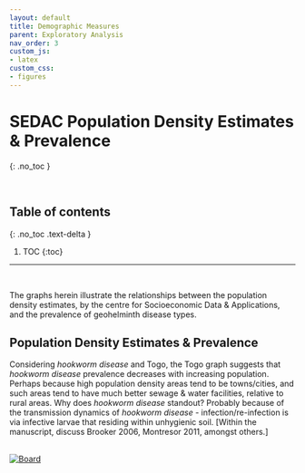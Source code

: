```yaml
---
layout: default
title: Demographic Measures
parent: Exploratory Analysis
nav_order: 3
custom_js:
- latex
custom_css:
- figures
---
```


# SEDAC Population Density Estimates & Prevalence
{: .no_toc }

<br>

## Table of contents
{: .no_toc .text-delta }

1. TOC
{:toc}

---

<br>

The graphs herein illustrate the relationships between the population density estimates, by the centre for Socioeconomic 
Data & Applications, and the prevalence of geohelminth disease types.


## Population Density Estimates & Prevalence

Considering *hookworm disease* and Togo, the Togo graph suggests that *hookworm disease* prevalence decreases with increasing 
population.  Perhaps because high population density areas tend to be towns/cities, and such areas tend to have much better 
sewage & water facilities, relative to rural areas.  Why does *hookworm disease* standout?  Probably because of 
the transmission dynamics of *hookworm disease* - infection/re-infection is via infective larvae that residing within 
unhygienic soil. [Within the manuscript, discuss Brooker 2006, Montresor 2011, amongst others.]

<br>

<div class='tableauPlaceholder' id='viz1658310469139' style='position: relative'>
<noscript><a href='#'><img alt='Board ' src='https:&#47;&#47;public.tableau.com&#47;static&#47;images&#47;Po&#47;PopulationDensity_16581710294170&#47;Board&#47;1_rss.png' style='border: none' /></a></noscript>
<object class='tableauViz'  style='display:none;'><param name='host_url' value='https%3A%2F%2Fpublic.tableau.com%2F' /> 
  <param name='embed_code_version' value='3' /> 
  <param name='site_root' value='' />
  <param name='name' value='PopulationDensity_16581710294170&#47;Board' />
  <param name='tabs' value='no' /><param name='toolbar' value='yes' />
  <param name='static_image' value='https:&#47;&#47;public.tableau.com&#47;static&#47;images&#47;Po&#47;PopulationDensity_16581710294170&#47;Board&#47;1.png' /> 
  <param name='animate_transition' value='yes' />
  <param name='display_static_image' value='yes' />
  <param name='display_spinner' value='yes' />
  <param name='display_overlay' value='yes' />
  <param name='display_count' value='yes' />
  <param name='language' value='en-GB' />
  <param name='filter' value='publish=yes' />
</object>
</div>                
<script type='text/javascript'>                    
var divElement = document.getElementById('viz1658310469139');                    
var vizElement = divElement.getElementsByTagName('object')[0];                    
vizElement.style.width='600px';vizElement.style.height='477px';                    
var scriptElement = document.createElement('script');                    
scriptElement.src = 'https://public.tableau.com/javascripts/api/viz_v1.js';                    
vizElement.parentNode.insertBefore(scriptElement, vizElement);                
</script>

<br>
<br>
<br>
<br>
